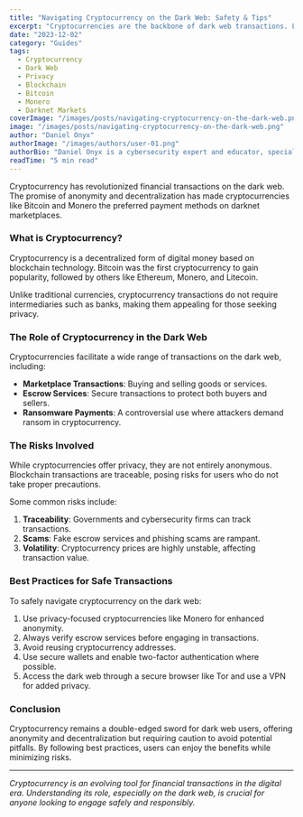 ```yaml
---
title: "Navigating Cryptocurrency on the Dark Web: Safety & Tips"
excerpt: "Cryptocurrencies are the backbone of dark web transactions. Learn how they are used, the risks involved, and best practices for secure transactions."
date: "2023-12-02"
category: "Guides"
tags:
  - Cryptocurrency
  - Dark Web
  - Privacy
  - Blockchain
  - Bitcoin
  - Monero
  - Darknet Markets
coverImage: "/images/posts/navigating-cryptocurrency-on-the-dark-web.png"
image: "/images/posts/navigating-cryptocurrency-on-the-dark-web.png"
author: "Daniel Onyx"
authorImage: "/images/authors/user-01.png"
authorBio: "Daniel Onyx is a cybersecurity expert and educator, specializing in dark web technologies and cryptocurrency security."
readTime: "5 min read"
---
```


Cryptocurrency has revolutionized financial transactions on the dark web. The promise of anonymity and decentralization has made cryptocurrencies like Bitcoin and Monero the preferred payment methods on darknet marketplaces.

### What is Cryptocurrency?

Cryptocurrency is a decentralized form of digital money based on blockchain technology. Bitcoin was the first cryptocurrency to gain popularity, followed by others like Ethereum, Monero, and Litecoin.

Unlike traditional currencies, cryptocurrency transactions do not require intermediaries such as banks, making them appealing for those seeking privacy.

### The Role of Cryptocurrency in the Dark Web

Cryptocurrencies facilitate a wide range of transactions on the dark web, including:

- **Marketplace Transactions**: Buying and selling goods or services.
- **Escrow Services**: Secure transactions to protect both buyers and sellers.
- **Ransomware Payments**: A controversial use where attackers demand ransom in cryptocurrency.

### The Risks Involved

While cryptocurrencies offer privacy, they are not entirely anonymous. Blockchain transactions are traceable, posing risks for users who do not take proper precautions.

Some common risks include:

1. **Traceability**: Governments and cybersecurity firms can track transactions.
2. **Scams**: Fake escrow services and phishing scams are rampant.
3. **Volatility**: Cryptocurrency prices are highly unstable, affecting transaction value.

### Best Practices for Safe Transactions

To safely navigate cryptocurrency on the dark web:

1. Use privacy-focused cryptocurrencies like Monero for enhanced anonymity.
2. Always verify escrow services before engaging in transactions.
3. Avoid reusing cryptocurrency addresses.
4. Use secure wallets and enable two-factor authentication where possible.
5. Access the dark web through a secure browser like Tor and use a VPN for added privacy.

### Conclusion

Cryptocurrency remains a double-edged sword for dark web users, offering anonymity and decentralization but requiring caution to avoid potential pitfalls. By following best practices, users can enjoy the benefits while minimizing risks.

---

*Cryptocurrency is an evolving tool for financial transactions in the digital era. Understanding its role, especially on the dark web, is crucial for anyone looking to engage safely and responsibly.*
